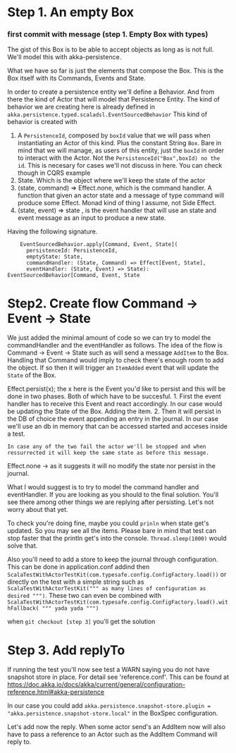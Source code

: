 # Step 1. An empty Box
### first commit with message (step 1. Empty Box with types)

The gist of this Box is to be able to accept objects as long as is not full. We'll model this with akka-persistence.

What we have so far is just the elements that compose the Box. This is the Box itself with its Commands, Events and State.

In order to create a persistence entity we'll define a Behavior. And from there the kind of Actor that will model that Persistence Entity. The kind of behavior we are creating here is already defined in `akka.persistence.typed.scaladsl.EventSourcedBehavior`
This kind of behavior is created with 
1. A `PersistenceId`, composed by `boxId` value that we will pass when instantiating an Actor of this kind. Plus the constant String `Box`.  Bare in  mind that we will manage, as  users of this entity, just  the `boxId` in order to interact with the Actor. Not the `PersistenceId("Box",boxId) no the id`. This is necesary for cases we'll not discuss in here. You can check though in CQRS example
2. State. Which is the object where we'll keep the state of the actor
3. (state, command) => Effect.none, which is the command handler. A function that given an actor state and a message of type command will produce some Effect. Monad kind of thing I assume, not Side Effect.
4. (state, event) => state , is the event handler that will use an state and event message as an input to produce a new state.

Having the following signature.  
```   
    EventSourcedBehavior.apply[Command, Event, State](
      persistenceId: PersistenceId,
      emptyState: State,
      commandHandler: (State, Command) => Effect[Event, State],
      eventHandler: (State, Event) => State): EventSourcedBehavior[Command, Event, State
```


# Step2. Create flow Command -> Event -> State

We just added the minimal amount of code so we can try to model the commandHandler and the eventHandler as follows. The idea of the flow is Command -> Event -> State such as will send a message `AddItem` to the Box. Handling that Command would imply to check there's enough room to add the object. If so then it will trigger an `ItemAdded` event that will update the `State` of the Box.

Effect.persist(x); the x here is the Event you'd like to persist and this will be done in two phases. Both of which have to be succesful.
    1. First the event handler has to receive this Event and react accordingly. In our case would be updating the State of the Box. Adding the item.
    2. Then it will persist in the DB of choice the event appending an entry in the journal. In our case we'll use an db in memory that can be accessed started and acceses inside a test.

    In case any of the two fail the actor we'll be stopped and when ressurrected it will keep the same state as before this message. 

Effect.none -> as it suggests it will no modify the state nor persist in the journal. 

What I would suggest is to try to model the command handler and eventHandler. If you are looking as you should to the final solution. You'll see there among other things we are replying after persisting. Let's not worry about that yet.

To check you're doing fine, maybe you could `prinln` when state get's updated. So you may see all the items. Please bare in mind that test can stop faster that the println get's into the console. `Thread.sleep(1000)` would solve that.

Also you'll need to add a store to keep the journal through configuration. This can be done in application.conf addind then `ScalaTestWithActorTestKit(com.typesafe.config.ConfigFactory.load())` or directly on the test with a simple string such as `ScalaTestWithActorTestKit(""" as many lines of configuration as desired """)`. These two can even be combined with `ScalaTestWithActorTestKit(com.typesafe.config.ConfigFactory.load().withFallback( """ yada yada """)`

when `git checkout [step 3]` you'll get the solution


# Step 3. Add replyTo

If running the test you'll now see test a WARN saying you do not have snapshot store in place. For detail see 'reference.conf'. This can be found at https://doc.akka.io/docs/akka/current/general/configuration-reference.html#akka-persistence

In our case you could add `akka.persistence.snapshot-store.plugin = "akka.persistence.snapshot-store.local"` in the BoxSpec configuration.

Let's add now the reply. When some actor send's an AddItem now will also have to pass a reference to an Actor such as the AddItem Command will reply to.